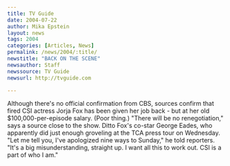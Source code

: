```yaml
---
title: TV Guide
date: 2004-07-22
author: Mika Epstein
layout: news
tags: 2004
categories: [Articles, News]
permalink: /news/2004/:title/
newstitle: "BACK ON THE SCENE"
newsauthor: Staff  
newssource: TV Guide  
newsurl: http://tvguide.com  

---
```


Although there's no official confirmation from CBS, sources confirm that fired CSI actress Jorja Fox has been given her job back - but at her old $100,000-per-episode salary. (Poor thing.) "There will be no renegotiation," says a source close to the show. Ditto Fox's co-star George Eades, who apparently did just enough groveling at the TCA press tour on Wednesday. "Let me tell you, I've apologized nine ways to Sunday," he told reporters. "It's a big misunderstanding, straight up. I want all this to work out. CSI is a part of who I am." 

